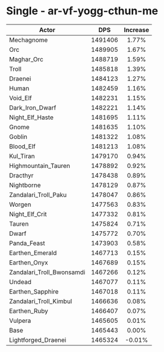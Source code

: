 # Single - ar-vf-yogg-cthun-me
| Actor | DPS | Increase |
|---|:---:|:---:|
|Mechagnome|1491406|1.77%|
|Orc|1489905|1.67%|
|Maghar_Orc|1488719|1.59%|
|Troll|1485818|1.39%|
|Draenei|1484123|1.27%|
|Human|1482459|1.16%|
|Void_Elf|1482231|1.15%|
|Dark_Iron_Dwarf|1482221|1.14%|
|Night_Elf_Haste|1481695|1.11%|
|Gnome|1481635|1.10%|
|Goblin|1481322|1.08%|
|Blood_Elf|1481213|1.08%|
|Kul_Tiran|1479170|0.94%|
|Highmountain_Tauren|1478892|0.92%|
|Dracthyr|1478438|0.89%|
|Nightborne|1478129|0.87%|
|Zandalari_Troll_Paku|1478047|0.86%|
|Worgen|1477563|0.83%|
|Night_Elf_Crit|1477332|0.81%|
|Tauren|1475824|0.71%|
|Dwarf|1475772|0.70%|
|Panda_Feast|1473903|0.58%|
|Earthen_Emerald|1467713|0.15%|
|Earthen_Onyx|1467689|0.15%|
|Zandalari_Troll_Bwonsamdi|1467266|0.12%|
|Undead|1467077|0.11%|
|Earthen_Sapphire|1467018|0.11%|
|Zandalari_Troll_Kimbul|1466636|0.08%|
|Earthen_Ruby|1466407|0.07%|
|Vulpera|1465605|0.01%|
|Base|1465443|0.00%|
|Lightforged_Draenei|1465324|-0.01%|
